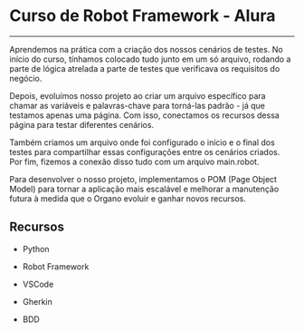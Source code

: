 # Curso de Robot Framework - Alura

--------

Aprendemos na prática com a criação dos nossos cenários de testes. No início do curso, tínhamos colocado tudo junto em um só arquivo, rodando a parte de lógica atrelada a parte de testes que verificava os requisitos do negócio.

Depois, evoluímos nosso projeto ao criar um arquivo específico para chamar as variáveis e palavras-chave para torná-las padrão - já que testamos apenas uma página. Com isso, conectamos os recursos dessa página para testar diferentes cenários.

Também criamos um arquivo onde foi configurado o início e o final dos testes para compartilhar essas configurações entre os cenários criados. Por fim, fizemos a conexão disso tudo com um arquivo main.robot.

Para desenvolver o nosso projeto, implementamos o POM (Page Object Model) para tornar a aplicação mais escalável e melhorar a manutenção futura à medida que o Organo evoluir e ganhar novos recursos.

## Recursos 
- Python
- Robot Framework
- VSCode

- Gherkin
- BDD
